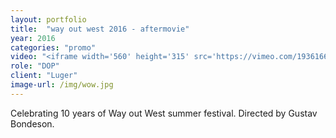 ```yaml
---
layout: portfolio
title:  "way out west 2016 - aftermovie"
year: 2016
categories: "promo"
video: "<iframe width='560' height='315' src='https://vimeo.com/193616608' frameborder='0' allowfullscreen></iframe>"
role: "DOP"
client: "Luger"
image-url: /img/wow.jpg
---
```


Celebrating 10 years of Way out West summer festival. Directed by Gustav Bondeson.